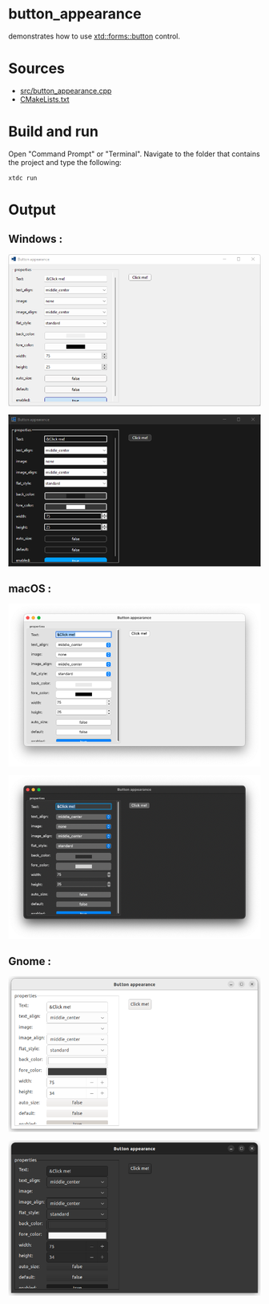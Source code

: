 # button_appearance

demonstrates how to use [xtd::forms::button](https://gammasoft71.github.io/xtd/reference_guides/latest/classxtd_1_1forms_1_1button.html) control.

# Sources

* [src/button_appearance.cpp](src/button_appearance.cpp)
* [CMakeLists.txt](CMakeLists.txt)

# Build and run

Open "Command Prompt" or "Terminal". Navigate to the folder that contains the project and type the following:

```shell
xtdc run
```

# Output

## Windows :

![Screenshot](../../../../docs/pictures/examples/button_appearance_w.png)

![Screenshot](../../../../docs/pictures/examples/button_appearance_wd.png)

## macOS :

![Screenshot](../../../../docs/pictures/examples/button_appearance_m.png)

![Screenshot](../../../../docs/pictures/examples/button_appearance_md.png)

## Gnome :

![Screenshot](../../../../docs/pictures/examples/button_appearance_g.png)

![Screenshot](../../../../docs/pictures/examples/button_appearance_gd.png)

